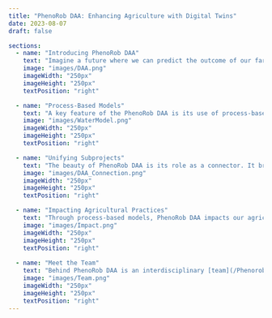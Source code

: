 ```yaml
---
title: "PhenoRob DAA: Enhancing Agriculture with Digital Twins"
date: 2023-08-07
draft: false

sections:  
  - name: "Introducing PhenoRob DAA"
    text: "Imagine a future where we can predict the outcome of our farming practices without having to wait for the harvest. The [PhenoRob](https://www.phenorob.de/) Digital Agricultural Avatar (DAA) is bringing this future to us now. It's a sophisticated software tool that functions as a digital twin of the agricultural system. By integrating models of biogeochemical, biophysical, agricultural management, and economic components, it offers a unified solution for stakeholders in agriculture."
    image: "images/DAA.png"
    imageWidth: "250px"
    imageHeight: "250px"
    textPosition: "right"

  - name: "Process-Based Models"
    text: "A key feature of the PhenoRob DAA is its use of process-based models. Imagine these models as virtual labs where we can simulate how crops respond to different environmental conditions. One crucial factor that these models handle is water availability. By understanding how water influences crop growth and yield, we can optimize irrigation, minimize water usage, and enhance productivity. It's like having a crystal ball to predict how changes in water availability might impact our crops."
    image: "images/WaterModel.png"
    imageWidth: "250px"
    imageHeight: "250px"
    textPosition: "right"

  - name: "Unifying Subprojects"
    text: "The beauty of PhenoRob DAA is its role as a connector. It bridges various subprojects, creating a harmonious collaboration that brings about unified outcomes and joint publications. Over time, we'll see digital twins of various PhenoRob field sites emerge, showcasing the innovative approaches and results of this groundbreaking project."
    image: "images/DAA_Connection.png"
    imageWidth: "250px"
    imageHeight: "250px"
    textPosition: "right"

  - name: "Impacting Agricultural Practices"
    text: "Through process-based models, PhenoRob DAA impacts our agricultural practices. By capturing how factors like water availability influence crop growth, farmers can make informed decisions. These models act as a compass guiding us towards optimal productivity and food security, while ensuring the sustainability of our resources."
    image: "images/Impact.png"
    imageWidth: "250px"
    imageHeight: "250px"
    textPosition: "right"
  
  - name: "Meet the Team"
    text: "Behind PhenoRob DAA is an interdisciplinary [team](/Phenorob-DAA/members/) from the University of Bonn and ForschungZentrum Juelich. Their diverse backgrounds in fields like computer science, geodesy, robotics, plant science, soil science, economics, and environmental science power this innovative project, setting [PhenoRob](https://www.phenorob.de/) apart as the only [DFG](https://www.dfg.de/)-funded Cluster of Excellence focusing on agriculture."
    image: "images/Team.png"
    imageWidth: "250px"
    imageHeight: "250px"
    textPosition: "right"
---
```

